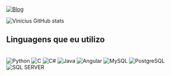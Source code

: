 
[![Blog](https://img.shields.io/badge/LinkedIn-0077B5?style=for-the-badge&logo=linkedin&logoColor=white)](https://www.linkedin.com/in/vin%C3%ADcius-mendes-de-moura-b27730207/)

![Vinícius GitHub stats](https://github-readme-stats.vercel.app/api?username=Viniciusmendes21&show_icons=true&theme=dracula)

## Linguagens que eu utilizo

<div style="display: inline_block"><br/>
    <img align="center" alt="Python" src="https://img.shields.io/badge/Python-3776AB?style=for-the-badge&logo=python&logoColor=white"/>
    <img align="center" alt="C" src="https://img.shields.io/badge/C-00599C?style=for-the-badge&logo=c&logoColor=white"/>
    <img align="center" alt="C#" src="https://img.shields.io/badge/C%23-239120?logo=c-sharp&logoColor=white&style=for-the-badge"/>
    <img align="center" alt="Java" src="https://img.shields.io/badge/Java-ED8B00?style=for-the-badge&logo=openjdk&logoColor=white"/>
    <img align="center" alt="Angular" src="https://img.shields.io/badge/Angular-white?style=for-the-badge&logo=angular&logoColor=c3002f"/>
    <img align="center" alt="MySQL" src="https://img.shields.io/badge/MySQL-00000F?style=for-the-badge&logo=mysql&logoColor=white"/>
    <img align="center" alt="PostgreSQL" src="https://img.shields.io/badge/PostgreSQL-316192?style=for-the-badge&logo=postgresql&logoColor=white"/>
    <img align="center" alt="SQL SERVER" src="https://img.shields.io/badge/Microsoft_SQL_Server-CC2927?logo=microsoft-sql-server&logoColor=white&style=for-the-badge"/>
    
</div>
